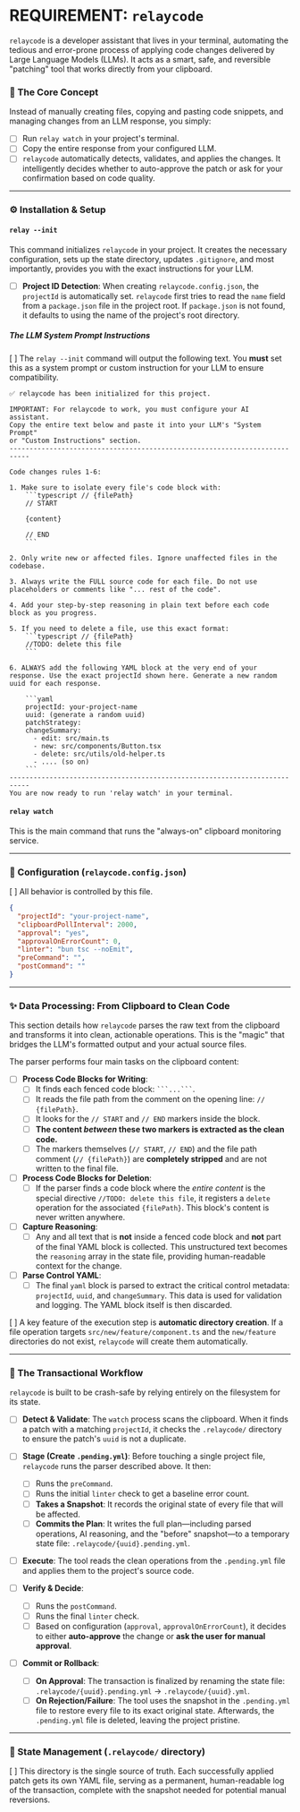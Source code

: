 
# REQUIREMENT: `relaycode`

`relaycode` is a developer assistant that lives in your terminal, automating the tedious and error-prone process of applying code changes delivered by Large Language Models (LLMs). It acts as a smart, safe, and reversible "patching" tool that works directly from your clipboard.

### 🚀 The Core Concept

Instead of manually creating files, copying and pasting code snippets, and managing changes from an LLM response, you simply:
*   [ ] Run `relay watch` in your project's terminal.
*   [ ] Copy the entire response from your configured LLM.
*   [ ] `relaycode` automatically detects, validates, and applies the changes. It intelligently decides whether to auto-approve the patch or ask for your confirmation based on code quality.

---

### ⚙️ Installation & Setup

#### `relay --init`

This command initializes `relaycode` in your project. It creates the necessary configuration, sets up the state directory, updates `.gitignore`, and most importantly, provides you with the exact instructions for your LLM.

*   [ ] **Project ID Detection**: When creating `relaycode.config.json`, the `projectId` is automatically set. `relaycode` first tries to read the `name` field from a `package.json` file in the project root. If `package.json` is not found, it defaults to using the name of the project's root directory.

##### The LLM System Prompt Instructions

[ ] The `relay --init` command will output the following text. You **must** set this as a system prompt or custom instruction for your LLM to ensure compatibility.

```plaintext
✅ relaycode has been initialized for this project.

IMPORTANT: For relaycode to work, you must configure your AI assistant.
Copy the entire text below and paste it into your LLM's "System Prompt"
or "Custom Instructions" section.
---------------------------------------------------------------------------

Code changes rules 1-6:

1. Make sure to isolate every file's code block with:
    ```typescript // {filePath}
    // START

    {content}

    // END
    ```

2. Only write new or affected files. Ignore unaffected files in the codebase.

3. Always write the FULL source code for each file. Do not use placeholders or comments like "... rest of the code".

4. Add your step-by-step reasoning in plain text before each code block as you progress.

5. If you need to delete a file, use this exact format:
    ```typescript // {filePath}
    //TODO: delete this file
    ```

6. ALWAYS add the following YAML block at the very end of your response. Use the exact projectId shown here. Generate a new random uuid for each response.

    ```yaml
    projectId: your-project-name
    uuid: (generate a random uuid)
    patchStrategy: 
    changeSummary:
      - edit: src/main.ts
      - new: src/components/Button.tsx
      - delete: src/utils/old-helper.ts
      - .... (so on)
    ```
---------------------------------------------------------------------------
You are now ready to run 'relay watch' in your terminal.
```

#### `relay watch`

This is the main command that runs the "always-on" clipboard monitoring service.

---

### 🔧 Configuration (`relaycode.config.json`)

[ ] All behavior is controlled by this file.

```json
{
  "projectId": "your-project-name",
  "clipboardPollInterval": 2000,
  "approval": "yes",
  "approvalOnErrorCount": 0,
  "linter": "bun tsc --noEmit",
  "preCommand": "",
  "postCommand": ""
}
```

---

### ✨ Data Processing: From Clipboard to Clean Code

This section details how `relaycode` parses the raw text from the clipboard and transforms it into clean, actionable operations. This is the "magic" that bridges the LLM's formatted output and your actual source files.

The parser performs four main tasks on the clipboard content:

*   [ ] **Process Code Blocks for Writing**:
    *   [ ] It finds each fenced code block: ` ```...``` `.
    *   [ ] It reads the file path from the comment on the opening line: `// {filePath}`.
    *   [ ] It looks for the `// START` and `// END` markers inside the block.
    *   [ ] **The content *between* these two markers is extracted as the clean code.**
    *   [ ] The markers themselves (`// START`, `// END`) and the file path comment (`// {filePath}`) are **completely stripped** and are not written to the final file.

*   [ ] **Process Code Blocks for Deletion**:
    *   [ ] If the parser finds a code block where the *entire content* is the special directive `//TODO: delete this file`, it registers a `delete` operation for the associated `{filePath}`. This block's content is never written anywhere.

*   [ ] **Capture Reasoning**:
    *   [ ] Any and all text that is **not** inside a fenced code block and **not** part of the final YAML block is collected. This unstructured text becomes the `reasoning` array in the state file, providing human-readable context for the change.

*   [ ] **Parse Control YAML**:
    *   [ ] The final `yaml` block is parsed to extract the critical control metadata: `projectId`, `uuid`, and `changeSummary`. This data is used for validation and logging. The YAML block itself is then discarded.

[ ] A key feature of the execution step is **automatic directory creation**. If a file operation targets `src/new/feature/component.ts` and the `new/feature` directories do not exist, `relaycode` will create them automatically.

---

### 🧠 The Transactional Workflow

`relaycode` is built to be crash-safe by relying entirely on the filesystem for its state.

*   [ ] **Detect & Validate**: The `watch` process scans the clipboard. When it finds a patch with a matching `projectId`, it checks the `.relaycode/` directory to ensure the patch's `uuid` is not a duplicate.

*   [ ] **Stage (Create `.pending.yml`)**: Before touching a single project file, `relaycode` runs the parser described above. It then:
    *   [ ] Runs the `preCommand`.
    *   [ ] Runs the initial `linter` check to get a baseline error count.
    *   [ ] **Takes a Snapshot**: It records the original state of every file that will be affected.
    *   [ ] **Commits the Plan**: It writes the full plan—including parsed operations, AI reasoning, and the "before" snapshot—to a temporary state file: `.relaycode/{uuid}.pending.yml`.

*   [ ] **Execute**: The tool reads the clean operations from the `.pending.yml` file and applies them to the project's source code.

*   [ ] **Verify & Decide**:
    *   [ ] Runs the `postCommand`.
    *   [ ] Runs the final `linter` check.
    *   [ ] Based on configuration (`approval`, `approvalOnErrorCount`), it decides to either **auto-approve** the change or **ask the user for manual approval**.

*   [ ] **Commit or Rollback**:
    *   [ ] **On Approval**: The transaction is finalized by renaming the state file: `.relaycode/{uuid}.pending.yml` → `.relaycode/{uuid}.yml`.
    *   [ ] **On Rejection/Failure**: The tool uses the snapshot in the `.pending.yml` file to restore every file to its exact original state. Afterwards, the `.pending.yml` file is deleted, leaving the project pristine.

---

### 📂 State Management (`.relaycode/` directory)

[ ]  This directory is the single source of truth. Each successfully applied patch gets its own YAML file, serving as a permanent, human-readable log of the transaction, complete with the snapshot needed for potential manual reversions.